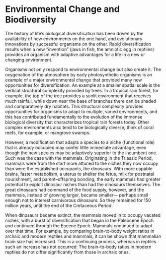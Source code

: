 # Environmental Change and Biodiversity

The history of life’s biological diversification has been driven by the availability of new environments on the one hand, and evolutionary innovations by successful organisms on the other. Rapid diversification results when a new “invention” \(jaws in fish, the amniotic egg in reptiles\) provides an organism with adaptive advantages for a life in a new or changing environment. 

Organisms not only respond to environmental change but also create it. The oxygenation of the atmosphere by early photosynthetic organisms is an example of a major environmental change that provided many new opportunities for diversification. An example at a smaller spatial scale is the vertical structural complexity provided by trees. In a tropical rain forest, for example, the top of the tree provides a sunlit environment that receives much rainfall, while down near the base of branches there can be shaded and comparatively dry habitats. This structural complexity provides opportunities for organisms to adapt to multiple, varied environments, and this has contributed fundamentally to the evolution of the immense biological diversity that characterizes tropical rain forests today. Other complex environments also tend to be biologically diverse; think of coral reefs, for example, or mangrove swamps. 

However, a modification that adapts a species to a niche \(functional role\) that is already occupied may confer little immediate advantage, even though the new species may be adaptively superior to the incumbent one. Such was the case with the mammals. Originating in the Triassic Period, mammals were from the start more attuned to the niches they now occupy than were the established occupants, the dinosaurs. With more capable brains, faster metabolism, a uterus to shelter the fetus, milk for postnatal nourishment, and parent–offspring bonding, the early mammals had greater potential to exploit dinosaur niches than had the dinosaurs themselves. The great dinosaurs had command of the food supply, however, and the mammals, instead of growing larger, became smaller— perhaps small enough not to interest carnivorous dinosaurs. So they remained for 150 million years, until the end of the Cretaceous Period. 

When dinosaurs became extinct, the mammals moved in to occupy vacated niches, with a burst of diversification that began in the Paleocene Epoch and continued through the Eocene Epoch. Mammals continued to adapt over that time. For example, by comparing brain-to-body weight ratios in archaic and modern reptiles and mammals, it can be shown that mammalian brain size has increased. This is a continuing process, whereas in reptiles such an increase has not occurred: The brain-to-body ratios in modern reptiles do not differ significantly from those in archaic ones.

